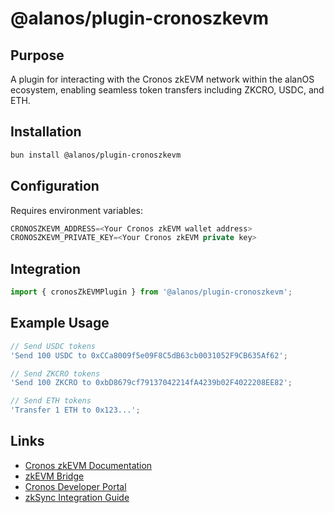 # @alanos/plugin-cronoszkevm

## Purpose

A plugin for interacting with the Cronos zkEVM network within the alanOS ecosystem, enabling seamless token transfers including ZKCRO, USDC, and ETH.

## Installation

```bash
bun install @alanos/plugin-cronoszkevm
```

## Configuration

Requires environment variables:

```typescript
CRONOSZKEVM_ADDRESS=<Your Cronos zkEVM wallet address>
CRONOSZKEVM_PRIVATE_KEY=<Your Cronos zkEVM private key>
```

## Integration

```typescript
import { cronosZkEVMPlugin } from '@alanos/plugin-cronoszkevm';
```

## Example Usage

```typescript
// Send USDC tokens
'Send 100 USDC to 0xCCa8009f5e09F8C5dB63cb0031052F9CB635Af62';

// Send ZKCRO tokens
'Send 100 ZKCRO to 0xbD8679cf79137042214fA4239b02F4022208EE82';

// Send ETH tokens
'Transfer 1 ETH to 0x123...';
```

## Links

- [Cronos zkEVM Documentation](https://docs.cronos.org/zkevm/)
- [zkEVM Bridge](https://zkevm.cronos.org/bridge)
- [Cronos Developer Portal](https://cronos.org/developers)
- [zkSync Integration Guide](https://docs.cronos.org/zkevm/integration)
